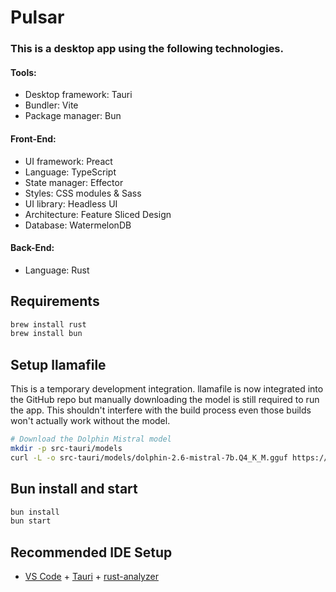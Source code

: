 # Pulsar

### This is a desktop app using the following technologies.

#### Tools:

- Desktop framework: Tauri
- Bundler: Vite
- Package manager: Bun

#### Front-End:

- UI framework: Preact
- Language: TypeScript
- State manager: Effector
- Styles: CSS modules & Sass
- UI library: Headless UI
- Architecture: Feature Sliced Design
- Database: WatermelonDB

#### Back-End:

- Language: Rust

## Requirements

```bash
brew install rust
brew install bun
```

## Setup llamafile

This is a temporary development integration. llamafile is now integrated into the GitHub repo but manually downloading the model is still required to run the app. This shouldn't interfere with the build process even those builds won't actually work without the model.

```bash
# Download the Dolphin Mistral model
mkdir -p src-tauri/models
curl -L -o src-tauri/models/dolphin-2.6-mistral-7b.Q4_K_M.gguf https://huggingface.co/TheBloke/dolphin-2.6-mistral-7B-GGUF/resolve/main/dolphin-2.6-mistral-7b.Q4_K_M.gguf
```

## Bun install and start

```bash
bun install
bun start
```

## Recommended IDE Setup

- [VS Code](https://code.visualstudio.com/) + [Tauri](https://marketplace.visualstudio.com/items?itemName=tauri-apps.tauri-vscode) + [rust-analyzer](https://marketplace.visualstudio.com/items?itemName=rust-lang.rust-analyzer)

